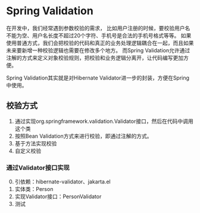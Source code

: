 # Spring Validation
在开发中，我们经常遇到参数校验的需求，
比如用户注册的时候，要校验用户名不能为空、用户名长度不超过20个字符、手机号是合法的手机号格式等等。
如果使用普通方式，我们会把校验的代码和真正的业务处理逻辑耦合在一起，而且如果未来要新增一种校验逻辑也需要在修改多个地方。
而Spring Validation允许通过注解的方式来定义对象校验规则，把校验和业务逻辑分离开，让代码编写更加方便。

Spring Validation其实就是对Hibernate Validator进一步的封装，方便在Spring中使用。

## 校验方式
1. 通过实现org.springframework.validation.Validator接口，然后在代码中调用这个类
2. 按照Bean Validation方式来进行校验，即通过注解的方式。
3. 基于方法实现校验
4. 自定义校验

### 通过Validator接口实现
0. 引依赖：hibernate-validator、jakarta.el
1. 实体类：Person
2. 实现Validator接口：PersonValidator
3. 测试
